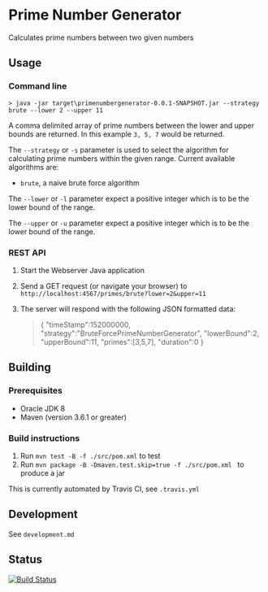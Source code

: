 # Prime Number Generator
Calculates prime numbers between two given numbers

## Usage

### Command line

    > java -jar target\primenumbergenerator-0.0.1-SNAPSHOT.jar --strategy brute --lower 2 --upper 11
    
A comma delimited array of prime numbers between the lower and upper bounds are returned. In this example `3, 5, 7` would be returned.
    
The `--strategy` or `-s` parameter is used to select the algorithm for calculating prime numbers within the given range.  Current available algorithms are:

* `brute`, a naive brute force algorithm

The `--lower` or `-l` parameter expect a positive integer which is to be the lower bound of the range.

The `--upper` or `-u` parameter expect a positive integer which is to be the lower bound of the range.

### REST API

1. Start the Webserver Java application
2. Send a GET request (or navigate your browser) to `http://localhost:4567/primes/brute?lower=2&upper=11`
3. The server will respond with the following JSON formatted data:

    > {
    >     "timeStamp":152000000,
    >     "strategy":"BruteForcePrimeNumberGenerator",
    >     "lowerBound":2,
    >     "upperBound":11,
    >     "primes":[3,5,7],
    >     "duration":0
    > }

## Building

### Prerequisites

* Oracle JDK 8
* Maven (version 3.6.1 or greater)

### Build instructions

1. Run `mvn test -B -f ./src/pom.xml` to test
2. Run `mvn package -B -Dmaven.test.skip=true -f ./src/pom.xml ` to produce a jar

This is currently automated by Travis CI, see `.travis.yml`

## Development

See `development.md`

## Status

[![Build Status](https://travis-ci.com/iainsproat/primenumbergenerator.svg?token=rYjyitVciFC8MzR7fqgy&branch=master)](https://travis-ci.com/iainsproat/primenumbergenerator)

